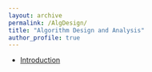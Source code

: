 ```yaml
---
layout: archive
permalink: /AlgDesign/
title: "Algorithm Design and Analysis"
author_profile: true
---
```

- [Introduction](/AlgDesign/Introduction.md)
